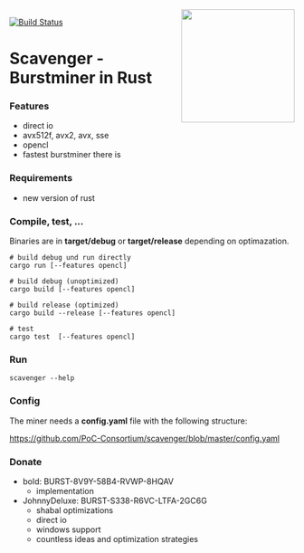  <img align="right" src="https://i.imgur.com/LG63EqK.png" height="200">
 
 [![Build Status](https://travis-ci.org/PoC-Consortium/scavenger.svg?branch=master)](https://travis-ci.org/PoC-Consortium/scavenger)

# Scavenger - Burstminer in Rust

### Features
- direct io
- avx512f, avx2, avx, sse
- opencl
- fastest burstminer there is

### Requirements
- new version of rust

### Compile, test, ...

Binaries are in **target/debug** or **target/release** depending on optimazation.

``` shell
# build debug und run directly
cargo run [--features opencl]

# build debug (unoptimized)
cargo build [--features opencl]

# build release (optimized)
cargo build --release [--features opencl]

# test
cargo test  [--features opencl]
```

### Run

```shell
scavenger --help
```

### Config

The miner needs a **config.yaml** file with the following structure:

https://github.com/PoC-Consortium/scavenger/blob/master/config.yaml

### Donate 
* bold: BURST-8V9Y-58B4-RVWP-8HQAV
  * implementation
* JohnnyDeluxe: BURST-S338-R6VC-LTFA-2GC6G
  * shabal optimizations
  * direct io
  * windows support
  * countless ideas and optimization strategies
